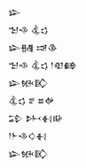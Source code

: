 <div class='block'>
<div class='line'>𒇽</div>
<div class='line'>𒈠𒈾 𒆬𒌓</div>
<div class='line'>𒇽𒉆 𒀏𒆠</div>
<div class='line'>𒈠𒈾 𒆬𒌓 𒁹𒊏𒂵</div>
<div class='line'>𒇽𒁮𒃼</div>
<div class='line'>𒆬𒌓 𒐐 𒊺𒉻</div>
<div class='line'>𒁉 𒉄𒈬𒄫</div>
<div class='line'>𒁹𒈨𒈾𒄭𒈬</div>
<div class='line'>𒇽𒁮𒃼</div>
</div>